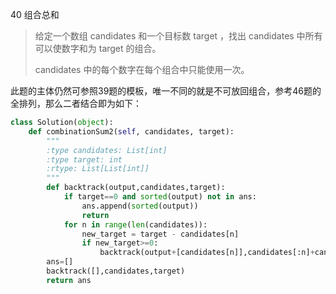 40 组合总和

> 给定一个数组 candidates 和一个目标数 target ，找出 candidates 中所有可以使数字和为 target 的组合。
>
> candidates 中的每个数字在每个组合中只能使用一次。
>

此题的主体仍然可参照39题的模板，唯一不同的就是不可放回组合，参考46题的全排列，那么二者结合即为如下：

```python
class Solution(object):
    def combinationSum2(self, candidates, target):
        """
        :type candidates: List[int]
        :type target: int
        :rtype: List[List[int]]
        """
        def backtrack(output,candidates,target):
            if target==0 and sorted(output) not in ans:
                ans.append(sorted(output))
                return 
            for n in range(len(candidates)):
                new_target = target - candidates[n]
                if new_target>=0:
                    backtrack(output+[candidates[n]],candidates[:n]+candidates[n+1:],new_target)
        ans=[]
        backtrack([],candidates,target)
        return ans
```

